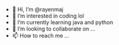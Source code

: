 - 👋 Hi, I’m @rayenmaj
- 👀 I’m interested in coding lol
- 🌱 I’m currently learning java and python
- 💞️ I’m looking to collaborate on ...
- 📫 How to reach me ...

<!---
rayenmaj/rayenmaj is a ✨ special ✨ repository because its `README.md` (this file) appears on your GitHub profile.
You can click the Preview link to take a look at your changes.
--->
